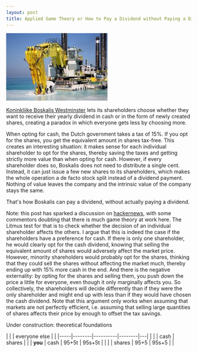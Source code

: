 ```yaml
---
layout: post
title: Applied Game Theory or How to Pay a Dividend without Paying a Dividend
---
```

<p><img src="/assets/images/boskalis.jpg" alt="" class="image left"></p><a href="http://boskalis.com">Koninklijke Boskalis Westminster</a> lets its shareholders choose whether they want to receive their yearly
dividend in cash or in the form of newly created shares, creating a paradox in which everyone gets less by choosing more.

When opting for cash, the Dutch government takes a tax of 15%.
If you opt for the shares, you get the equivalent amount in shares tax-free.
This creates an interesting situation: it makes sense for each individual shareholder to opt for the shares, thereby saving the taxes
and getting strictly more value than when opting for cash. However, if every shareholder does so, Boskalis does not need to distribute
a single cent. Instead, it can just issue a few new shares to its shareholders, which makes the whole operation
a de facto stock split instead of a dividend payment. Nothing of value leaves the company and the intrinsic value of the company stays the same.

That's how Boskalis can pay a dividend, without actually paying a dividend.

Note: this post has sparked a discussion on <a href="https://news.ycombinator.com/item?id=11821150">hackernews</a>, with some commentors doubting that there is much game theory at work here. The Litmus test for that is to check whether the decision of an individual shareholder affects the others. I argue that this is indeed the case if the shareholders have a preference for cash. If there is only one shareholder, he would clearly opt for the cash dividend, knowing that selling the equivalent amount of shares would adversely affect the market price. However, minority shareholders would probably opt for the shares, thinking that they could sell the shares without affecting the market much, thereby ending up with 15% more cash in the end. And there is the negative externality: by opting for the shares and selling them, you push down the price a little for everyone, even though it only marginally affects you. So collectively, the shareholders will decide differently than if they were the only shareholder and might end up with less than if they would have chosen the cash dividend. Note that this argument only works when assuming that markets are not perfectly efficient, i.e. assuming that selling large quantities of shares affects their price by enough to offset the tax savings. 

Under construction: theoretical foundations

|     |        | everyone   else   |   |
|-----|--------|----------|--------|---|
|     |        | cash     | shares |   |
| **you** | cash   | 95+5t    | 95s+5t |   |
|  | shares | 95+5     | 95s+5  |   |

